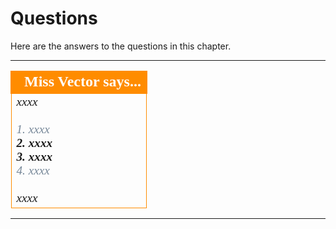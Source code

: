 # Questions #

Here are the answers to the questions in this chapter.


---

<!--Person X Says Section-->

<table style="border-spacing: 0px">
<tr>
<td style="vertical-align:middle;background-color:darkorange;border: 2px solid darkorange">
<i class="fa fa-quote-left fa-lg fa-pull-left fa-fw" style="color:white;padding-right: 12px;vertical-align:text-top"></i>
<span style="color:white;font-size:x-large;font-weight: bold;font-family:serif">Miss Vector says...</span>
</td>
</tr>

<tr>
<td style="border: 1px solid darkorange">
<span style="font-family:serif; font-style:italic; font-size:larger">
xxxx
<br><br><span style="color:lightslategrey">1. xxxx</span>
<br><span style="font-weight:bold">2. xxxx</span>
<br><span style="font-weight:bold">3. xxxx</span>
<br><span style="color:lightslategrey">4. xxxx</span>
<br><br>xxxx
</span>
</td>
</tr>
</table>

---

